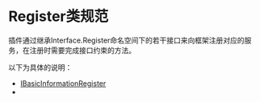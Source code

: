 # Register类规范

插件通过继承Interface.Register命名空间下的若干接口来向框架注册对应的服务，在注册时需要完成接口约束的方法。

以下为具体的说明：

- [IBasicInformationRegister](/pluginsDocs/register/IBasicInformationRegister.md)
- 
